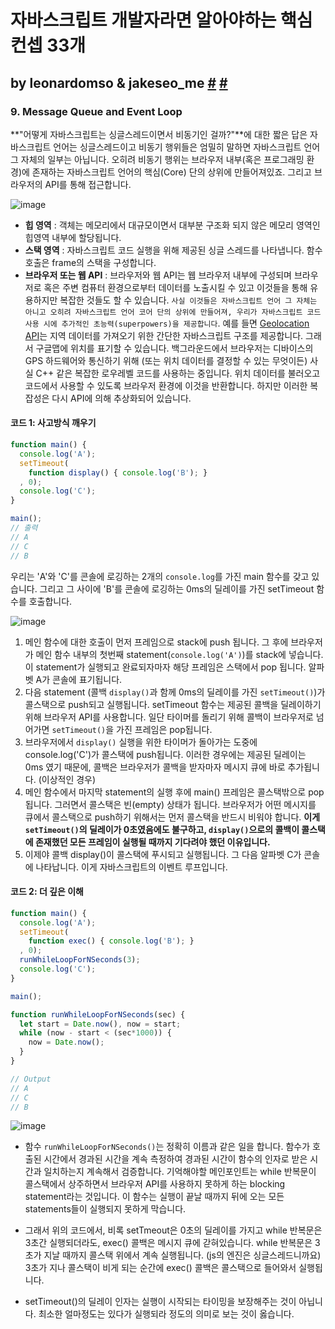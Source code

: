 # 자바스크립트 개발자라면 알아야하는 핵심 컨셉 33개 

## by leonardomso & jakeseo_me [#](https://github.com/leonardomso/33-js-concepts) [#](https://velog.io/@jakeseo_me/자바스크립트-개발자라면-알아야-할-33가지-개념-9-자바스크립트-이벤트-루프-1qjury0gya) #

### 9. Message Queue and Event Loop 

**"어떻게 자바스크립트는 싱글스레드이면서 비동기인 걸까?"**에 대한 짧은 답은 자바스크립트 언어는 싱글스레드이고 비동기 행위들은 엄밀히 말하면 자바스크립트 언어 그 자체의 일부는 아닙니다. 오히려 비동기 행위는 브라우저 내부(혹은 프로그래밍 환경)에 존재하는 자바스크립트 언어의 핵심(Core) 단의 상위에 만들어져있죠. 그리고 브라우저의 API를 통해 접근합니다.

![image](https://user-images.githubusercontent.com/24728385/105712170-cca61b00-5f5c-11eb-89bb-a2990fa0e616.png)

- **힙 영역** : 객체는 메모리에서 대규모이면서 대부분 구조화 되지 않은 메모리 영역인 힙영역 내부에 할당됩니다.
- **스택 영역** : 자바스크립트 코드 실행을 위해 제공된 싱글 스레드를 나타냅니다. 함수 호출은 frame의 스택을 구성합니다.
- **브라우저 또는 웹 API** : 브라우저와 웹 API는 웹 브라우저 내부에 구성되며 브라우저로 혹은 주변 컴퓨터 환경으로부터 데이터를 노출시킬 수 있고 이것들을 통해 유용하지만 복잡한 것들도 할 수 있습니다. `사실 이것들은 자바스크립트 언어 그 자체는 아니고 오히려 자바스크립트 언어 코어 단의 상위에 만들어져, 우리가 자바스크립트 코드 사용 시에 추가적인 초능력(superpowers)을 제공합니다`. 예를 들면 [Geolocation API](https://developer.mozilla.org/en-US/docs/Web/API/Geolocation_API)는 지역 데이터를 가져오기 위한 간단한 자바스크립트 구조를 제공합니다. 그래서 구글맵에 위치를 표기할 수 있습니다. 백그라운드에서 브라우저는 디바이스의 GPS 하드웨어와 통신하기 위해 (또는 위치 데이터를 결정할 수 있는 무엇이든) 사실 C++ 같은 복잡한 로우레벨 코드를 사용하는 중입니다. 위치 데이터를 불러오고 코드에서 사용할 수 있도록 브라우저 환경에 이것을 반환합니다. 하지만 이러한 복잡성은 다시 API에 의해 추상화되어 있습니다.



#### 코드 1: 사고방식 깨우기

```js
function main() {
  console.log('A');
  setTimeout(
    function display() { console.log('B'); }
  , 0);
  console.log('C');
}

main();
// 출력
// A
// C
// B
```

우리는 'A'와 'C'를 콘솔에 로깅하는 2개의 `console.log`를 가진 main 함수를 갖고 있습니다. 그리고 그 사이에 'B'를 콘솔에 로깅하는 0ms의 딜레이를 가진 setTimeout 함수를 호출합니다.

![image](https://user-images.githubusercontent.com/24728385/105712433-20b0ff80-5f5d-11eb-8d7c-2a66413a7071.png)

1. 메인 함수에 대한 호출이 먼저 프레임으로 stack에 push 됩니다. 그 후에 브라우저가 메인 함수 내부의 첫번째 statement(`console.log('A')`)를 stack에 넣습니다. 이 statement가 실행되고 완료되자마자 해당 프레임은 스택에서 pop 됩니다. 알파벳 A가 콘솔에 표기됩니다.
2. 다음 statement (콜백 `display()`과 함께 0ms의 딜레이를 가진 `setTimeout()`)가 콜스택으로 push되고 실행됩니다. setTimeout 함수는 제공된 콜백을 딜레이하기 위해 브라우저 API를 사용합니다. 일단 타이머를 돌리기 위해 콜백이 브라우저로 넘어가면 `setTimeout()`을 가진 프레임은 pop됩니다.
3. 브라우저에서 `display()` 실행을 위한 타이머가 돌아가는 도중에 console.log('C')가 콜스택에 push됩니다. 이러한 경우에는 제공된 딜레이는 0ms 였기 때문에, 콜백은 브라우저가 콜백을 받자마자 메시지 큐에 바로 추가됩니다. (이상적인 경우)
4. 메인 함수에서 마지막 statement의 실행 후에 main() 프레임은 콜스택밖으로 pop됩니다. 그러면서 콜스택은 빈(empty) 상태가 됩니다. 브라우저가 어떤 메시지를 큐에서 콜스택으로 push하기 위해서는 먼저 콜스택을 반드시 비워야 합니다. **이게 `setTimeout()`의 딜레이가 0초였음에도 불구하고, `display()`으로의 콜백이 콜스택에 존재했던 모든 프레임이 실행될 때까지 기다려야 했던 이유입니다.**
5. 이제야 콜백 display()이 콜스택에 푸시되고 실행됩니다. 그 다음 알파벳 C가 콘솔에 나타납니다. 이게 자바스크립트의 이벤트 루프입니다.



#### 코드 2: 더 깊은 이해

```js
function main() {
  console.log('A');
  setTimeout(
    function exec() { console.log('B'); }
  , 0);
  runWhileLoopForNSeconds(3);
  console.log('C');
}

main();

function runWhileLoopForNSeconds(sec) {
  let start = Date.now(), now = start;
  while (now - start < (sec*1000)) {
    now = Date.now();  
  }
}

// Output
// A
// C
// B
```

![image](https://user-images.githubusercontent.com/24728385/105712670-77b6d480-5f5d-11eb-8977-85c7d33ff550.png)

- 함수 `runWhileLoopForNSeconds()`는 정확히 이름과 같은 일을 합니다. 함수가 호출된 시간에서 경과된 시간을 계속 측정하여 경과된 시간이 함수의 인자로 받은 시간과 일치하는지 계속해서 검증합니다. 기억해야할 메인포인트는 while 반복문이 콜스택에서 상주하면서 브라우저 API를 사용하지 못하게 하는 blocking statement라는 것입니다. 이 함수는 실행이 끝날 때까지 뒤에 오는 모든 statements들이 실행되지 못하게 막습니다.



- 그래서 위의 코드에서, 비록 setTmeout은 0초의 딜레이를 가지고 while 반복문은 3초간 실행되더라도, exec() 콜백은 메시지 큐에 갇혀있습니다. while 반복문은 3초가 지날 때까지 콜스택 위에서 계속 실행됩니다. (js의 엔진은 싱글스레드니까요) 3초가 지나 콜스택이 비게 되는 순간에 exec() 콜백은 콜스택으로 들어와서 실행됩니다.



- setTimeout()의 딜레이 인자는 실행이 시작되는 타이밍을 보장해주는 것이 아닙니다. 최소한 얼마정도는 있다가 실행되라 정도의 의미로 보는 것이 옳습니다.





